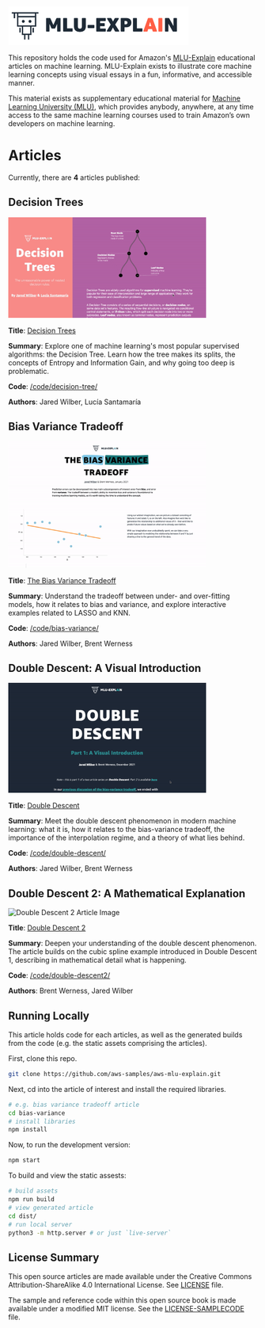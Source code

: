 ![MLU-Explain Logo & Title](./assets/readme_header.png)

This repository holds the code used for Amazon's [MLU-Explain](https://mlu-explain.github.io/) educational articles on machine learning.  MLU-Explain exists to illustrate core machine learning concepts using visual essays in a fun, informative, and accessible manner.

This material exists as supplementary educational material for [Machine Learning University (MLU)](https://aws.amazon.com/machine-learning/mlu/), which provides anybody, anywhere, at any time access to the same machine learning courses used to train Amazon’s own developers on machine learning.


# Articles

Currently, there are **4** articles published:

## Decision Trees
<img src="./assets/decision-tree.gif" alt="Decision Trees Article Image" width="400"/>

**Title**: [Decision Trees](https://mlu-explain.github.io/decision-tree/)

**Summary**: Explore one of machine learning's most popular supervised algorithms: the Decision Tree. Learn how the tree makes its splits, the concepts of Entropy and Information Gain, and why going too deep is problematic.

**Code**: [/code/decision-tree/](/code/decision-tree)

**Authors**: Jared Wilber, Lucía Santamaría


## Bias Variance Tradeoff
<img src="./assets/mlu-explain_biasvariance.gif" alt="Bias Variance Tradeoff Article Image" width="400"/>

**Title**: [The Bias Variance Tradeoff](https://mlu-explain.github.io/bias-variance/)

**Summary**: Understand the tradeoff between under- and over-fitting models, how it relates to bias and variance, and explore interactive examples related to LASSO and KNN.

**Code**: [/code/bias-variance/](/code/bias-variance)

**Authors**: Jared Wilber, Brent Werness


## Double Descent: A Visual Introduction
<img src="./assets/double-descent1.gif" alt="Double Descent Article Image" width="400"/>

**Title**: [Double Descent](https://mlu-explain.github.io/double-descent/)

**Summary**: Meet the double descent phenomenon in modern machine learning: what it is, how it relates to the bias-variance tradeoff, the importance of the interpolation regime, and a theory of what lies behind.

**Code**: [/code/double-descent/](/code/double-descent)

**Authors**: Jared Wilber, Brent Werness

## Double Descent 2: A Mathematical Explanation
<img src="./assets/double-desent2.gif" alt="Double Descent 2 Article Image" width="400"/>

**Title**: [Double Descent 2](https://mlu-explain.github.io/double-descent2/)

**Summary**: Deepen your understanding of the double descent phenomenon. The article builds on the cubic spline example introduced in Double Descent 1, describing in mathematical detail what is happening.

**Code**: [/code/double-descent2/](/code/double-descent2)

**Authors**: Brent Werness, Jared Wilber


## Running Locally

This article holds code for each articles, as well as the generated builds from the code (e.g. the static assets comprising the articles).

First, clone this repo.

```bash
git clone https://github.com/aws-samples/aws-mlu-explain.git
```

Next, cd into the article of interest and install the required libraries.

```bash
# e.g. bias variance tradeoff article
cd bias-variance
# install libraries
npm install
```

Now, to run the development version:
```bash
npm start
```

To build and view the static assests:
```bash
# build assets
npm run build
# view generated article
cd dist/
# run local server
python3 -m http.server # or just `live-server`
```


## License Summary

This open source articles are made available under the Creative Commons Attribution-ShareAlike 4.0 International License. See [LICENSE](LICENSE) file.

The sample and reference code within this open source book is made available under a modified MIT license. See the [LICENSE-SAMPLECODE](LICENSE-SAMPLECODE) file.

